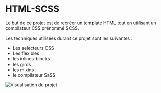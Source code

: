 # HTML-SCSS

Le but de ce projet est de recréer un template HTML tout en utilisant un compilateur CSS prénommé SCSS. 

Les techniques utilisées durant ce projet sont les suivantes : 
 - Les selecteurs CSS 
 - Les flexibles 
 - les inlines-blocks
 - les girds 
 - les mixins 
 - le compilateur SaSS

![Visualisation du projet](https://github.com/[slahino]/[HTML-SASS]/blob/[principale]/projet_webdevnotes-el.png?raw=true)

